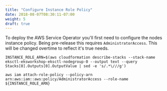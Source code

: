 ```yaml
---
title: "Configure Instance Role Policy"
date: 2018-08-07T08:30:11-07:00
weight: 5
draft: true
---
```


To deploy the AWS Service Operator you'll first need to configure the nodes
instance policy. Being pre-release this requires `AdministratorAccess`. This
will be changed overtime to reflect it's true needs.

```
INSTANCE_ROLE_ARN=$(aws cloudformation describe-stacks --stack-name eksctl-eksworkshop-eksctl-nodegroup-0 --output text --query Stacks[0].Outputs[0].OutputValue | sed -e 's/.*\///g')

aws iam attach-role-policy --policy-arn arn:aws:iam::aws:policy/AdministratorAccess --role-name ${INSTANCE_ROLE_ARN}
```
